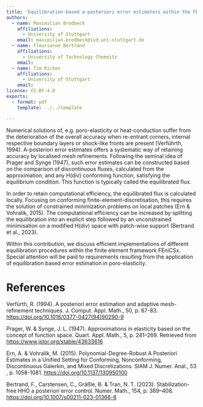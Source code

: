 ```yaml
---
title: 'Equilibration-based a-posteriori error estimators within the FEniCSx finite element framework'
authors:
  - name: Maximilian Brodbeck
    affiliations:
      - University of Stuttgart
    email: maximilian.brodbeck@isd.uni-stuttgart.de
  - name: Fleurianne Bertrand
    affiliations:
      - University of Technology Chemnitz
    email:
  - name: Tim Ricken
    affiliations:
      - University of Stuttgart
    email:
license: CC-BY-4.0
exports:
  - format: pdf
    template: ../../template

---
```


Numerical solutions of, e.g. poro-elasticity or heat-conduction suffer from the deterioration of the overall accuracy when re-entrant corners, internal respective boundary layers or shock-like fronts are present (Verführth, 1994). A-posteriori error estimates offers a systematic way of retaining accuracy by localised mesh refinements. Following the seminal idea of Prager and Synge (1947), such error estimates can be constructed based on the comparison of discontinuous fluxes, calculated from the approximation, and any H(div) conforming function, satisfying the equilibrium condition. This function is typically called the equilibrated flux.

In order to retain computational efficiency, the equilibrated flux is calculated locally. Focusing on conforming finite-element-discretisation, this requires the solution of constrained minimization problems on local patches (Ern & Vohralik, 2015). The computational efficiency can be increased by splitting the equilibration into an explicit step followed by an unconstrained minimisation on a modified H(div) space with patch-wise support (Bertrand et al., 2023).

Within this contribution, we discuss efficient implementations of different equilibration procedures within the finite element framework FEniCSx. Special attention will be paid to requirements resulting from the application of equilibration based error estimation in poro-elasticity.

# References
Verfürth, R. (1994). A posteriori error estimation and adaptive mesh-refinement techniques. J. Comput. Appl. Math., 50, p. 67-83. https://doi.org/10.1016/0377-0427(94)90290-9



Prager, W. & Synge, J. L. (1947). Approximations in elasticity based on the concept of function space. Quart. Appl. Math., 5, p. 241–269. Retrieved from https://www.jstor.org/stable/43633616



Ern, A. & Vohralik, M. (2015). Polynomial-Degree-Robust A Posteriori Estimates in a Unified Setting for Conforming, Nonconforming, Discontinuous Galerkin, and Mixed Discretizations. SIAM J. Numer. Anal., 53 , p. 1058-1081. https://doi.org/10.1137/130950100



Bertrand, F., Carstensen, C., Gräßle, B. & Tran, N. T. (2023). Stabilization-free HHO a posteriori error control. Numer. Math., 154, p. 369–408. https://doi.org/10.1007/s00211-023-01366-8

